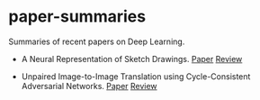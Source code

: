 # paper-summaries
Summaries of recent papers on Deep Learning.

* A Neural Representation of Sketch Drawings. [Paper](https://arxiv.org/pdf/1704.03477.pdf) [Review](https://github.com/akileshbadrinaaraayanan/paper-summaries/blob/master/neural-representation-sketch-drawings.md)

* Unpaired Image-to-Image Translation using Cycle-Consistent Adversarial Networks. [Paper](https://arxiv.org/abs/1703.10593) [Review](https://github.com/akileshbadrinaaraayanan/paper-summaries/blob/master/Cycle_GAN.pdf)
